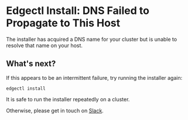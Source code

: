 # Edgectl Install: DNS Failed to Propagate to This Host

The installer has acquired a DNS name for your cluster but is unable to resolve that name on your host.

## What's next?

If this appears to be an intermittent failure, try running the installer again:

```shell
edgectl install
```

It is safe to run the installer repeatedly on a cluster.

Otherwise, please get in touch on [Slack](http://d6e.co/slack).
